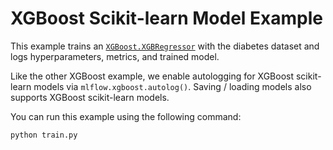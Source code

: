 # XGBoost Scikit-learn Model Example

This example trains an [`XGBoost.XGBRegressor`](https://xgboost.readthedocs.io/en/stable/python/python_api.html#xgboost.XGBRegressor) with the diabetes dataset and logs hyperparameters, metrics, and trained model.

Like the other XGBoost example, we enable autologging for XGBoost scikit-learn models via `mlflow.xgboost.autolog()`. Saving / loading models also supports XGBoost scikit-learn models.

You can run this example using the following command:

```
python train.py
```


